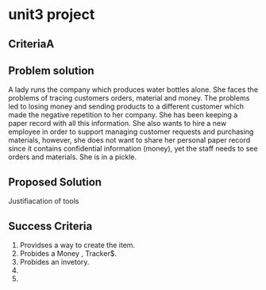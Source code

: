 # unit3 project

## CriteriaA

## Problem solution
A lady runs the company which produces water bottles alone. She faces the problems of tracing customers orders, material and money. The problems led to losing money and sending products to a different customer which made the negative repetition to her company. She has been keeping a paper record with all this information. She also wants to hire a new employee in order to support managing customer requests and purchasing materials, however, she does not want to share her personal paper record since it contains confidential information (money), yet the staff needs to see orders and materials. She is in a pickle.



## Proposed Solution

 Justifiacation of tools

## Success Criteria

1. Providses a way to create the item.
2. Probides a Money , Tracker$.
3. Probides an invetory.
4. 
5.
